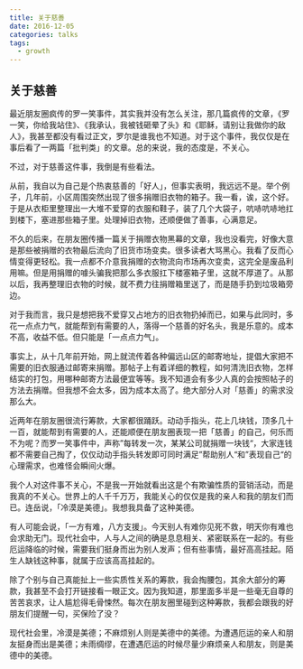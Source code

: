 ```yaml
---
title: 关于慈善
date: 2016-12-05
categories: talks
tags:
  - growth
---
```


## 关于慈善

最近朋友圈疯传的罗一笑事件，其实我并没有怎么关注，那几篇疯传的文章，《罗一笑，你给我站住》、《我承认，我被钱砸晕了头》和《耶稣，请别让我做你的敌人》，我甚至都没有看过正文，罗尔是谁我也不知道。对于这个事件，我仅仅是在事后看了一两篇「批判类」的文章。总的来说，我的态度是，不关心。

不过，对于慈善这件事，我倒是有些看法。

从前，我自以为自己是个热衷慈善的「好人」，但事实表明，我远远不是。举个例子，几年前，小区周围突然出现了很多捐赠旧衣物的箱子。我一看，诶，这个好。于是从衣柜里整理出一大堆不爱穿的衣服和鞋子，装了几个大袋子，吭哧吭哧地扛到楼下，塞进那些箱子里。处理掉旧衣物，还顺便做了善事，心满意足。

不久的后来，在朋友圈传播一篇关于捐赠衣物黑幕的文章，我也没看完，好像大意是那些被捐赠的衣物最后流向了旧货市场变卖。很多读者大骂黑心。我看了反而心情变得更轻松。我一点都不介意我捐赠的衣物流向市场再次变卖，这完全是废品利用嘛。但是用捐赠的噱头骗我把那么多衣服扛下楼塞箱子里，这就不厚道了。从那以后，我再整理旧衣物的时候，就不费力往捐赠箱里送了，而是随手扔到垃圾箱旁边。

对于我而言，我只是想把我不爱穿又占地方的旧衣物扔掉而已，如果与此同时，多花一点点力气，就能帮到有需要的人，落得一个慈善的好名头，我是乐意的。成本不高，收益不低。但只能是「一点点力气」。

事实上，从十几年前开始，网上就流传着各种偏远山区的邮寄地址，提倡大家把不需要的旧衣服通过邮寄来捐赠。那帖子上有着详细的教程，如何清洗旧衣物，怎样结实的打包，用哪种邮寄方法最便宜等等。我不知道会有多少人真的会按照帖子的方法去捐赠。但我想不会太多，因为成本太高了。绝大部分人对「慈善」的需求没那么大。

近两年在朋友圈很流行筹款，大家都很踊跃。动动手指头，花上几块钱，顶多几十一百，就能帮到有需要的人，还能顺便在朋友圈表现一把「慈善」的自己，何乐而不为呢？而罗一笑事件中，声称”每转发一次，某某公司就捐赠一块钱“，大家连钱都不需要自己掏了，仅仅动动手指头转发即可同时满足”帮助别人“和”表现自己“的心理需求，也难怪会瞬间火爆。

我个人对这件事不关心，不是我一开始就看出这是个有欺骗性质的营销活动，而是我真的不关心。世界上的人千千万万，我能关心的仅仅是我的亲人和我的朋友们而已。连岳说，「冷漠是美德」。我想我具备了这种美德。

有人可能会说，「一方有难，八方支援」。今天别人有难你见死不救，明天你有难也会求助无门。现代社会中，人与人之间的确是息息相关、紧密联系在一起的。有些厄运降临的时候，需要我们挺身而出为别人发声；但有些事情，最好高高挂起。陌生人缺钱这种事，就属于应该高高挂起的。

除了个别与自己真能扯上一些实质性关系的筹款，我会掏腰包，其余大部分的筹款，我甚至不会打开链接看一眼正文。因为我知道，那里面多半是一些毫无自尊的苦苦哀求，让人尴尬得毛骨悚然。每次在朋友圈里碰到这种筹款，我都会跟我的好朋友们提醒一句，买保险了没？

现代社会里，冷漠是美德；不麻烦别人则是美德中的美德。为遭遇厄运的亲人和朋友挺身而出是美德；未雨绸缪，在遭遇厄运的时候尽量少麻烦亲人和朋友，则是美德中的美德。
